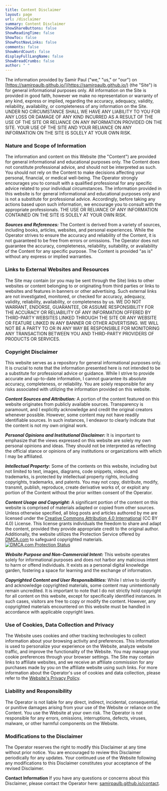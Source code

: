```yaml
---
title: Content Disclaimer
layout: page
url: /disclaimer
summary: Content Disclaimer
ShowShareButtons: false
ShowReadingTime: false
ShowToc: false
ShowPostNavLinks: false
comments: false
ShowWordCount: false
displayFullLangName: false
ShowBreadCrumbs: false
author: " "
---
```



The information provided by  Samir Paul  ("we," "us," or "our") on  [https://samirpaulb.github.io/](https://samirpaulb.github.io/)  (the  "Site") is for general informational purposes only. All information on  the Site is provided in good faith, however we make no representation or warranty of any kind, express or implied, regarding the accuracy, adequacy, validity, reliability, availability, or completeness of any information on  the Site. UNDER NO CIRCUMSTANCE SHALL WE HAVE ANY LIABILITY TO YOU FOR ANY LOSS OR DAMAGE OF ANY KIND INCURRED AS A RESULT OF THE USE OF  THE SITE OR RELIANCE ON ANY INFORMATION PROVIDED ON  THE SITE. YOUR USE OF  THE SITE AND YOUR RELIANCE ON ANY INFORMATION ON  THE SITE  IS SOLELY AT YOUR OWN RISK.

### Nature and Scope of Information
The information and content on this Website (the "Content") are provided for general informational and educational purposes only. The Content does not constitute professional advice, and should not be interpreted as such. You should not rely on the Content to make decisions affecting your personal, financial, or medical well-being. The Operator strongly encourages you to consult with a qualified professional for any specific advice related to your individual circumstances. The information provided in this website is for general informational and educational purposes only and is not a substitute for professional advice. Accordingly, before taking any actions based upon such information, we encourage you to consult with the appropriate professionals.  THE USE OR RELIANCE OF ANY INFORMATION CONTAINED ON  THE SITE  IS SOLELY AT YOUR OWN RISK.

***Sources and References:***
The Content is derived from a variety of sources, including books, articles, websites, and personal experiences. While the Operator strives to ensure the accuracy and reliability of the Content, it is not guaranteed to be free from errors or omissions. The Operator does not guarantee the accuracy, completeness, reliability, suitability, or availability of the Content for any specific purpose. The Content is provided "as is" without any express or implied warranties.

### Links to External Websites and Resources
The Site may contain (or you may be sent through  the Site) links to other websites or content belonging to or originating from third parties or links to websites and features in banners or other advertising. Such external links are not investigated, monitored, or checked for accuracy, adequacy, validity, reliability, availability, or completeness by us. WE DO NOT WARRANT, ENDORSE, GUARANTEE, OR ASSUME RESPONSIBILITY FOR THE ACCURACY OR RELIABILITY OF ANY INFORMATION OFFERED BY THIRD-PARTY WEBSITES LINKED THROUGH THE SITE OR ANY WEBSITE OR FEATURE LINKED IN ANY BANNER OR OTHER ADVERTISING. WE WILL NOT BE A PARTY TO OR IN ANY WAY BE RESPONSIBLE FOR MONITORING ANY TRANSACTION BETWEEN YOU AND THIRD-PARTY PROVIDERS OF PRODUCTS OR SERVICES.

###  Copyright Disclaimer
This website serves as a repository for general informational purposes only. It is crucial to note that the information presented here is not intended to be a substitute for professional advice or guidance. While I strive to provide accurate and up-to-date information, I cannot guarantee its absolute accuracy, completeness, or reliability. You are solely responsible for any risks associated with utilizing the information provided on this website.

***Content Sources and Attribution:***
A portion of the content featured on this website originates from publicly available sources. Transparency is paramount, and I explicitly acknowledge and credit the original creators whenever possible. However, some content may not have readily identifiable sources. In such instances, I endeavor to clearly indicate that the content is not my own original work.

***Personal Opinions and Institutional Disclaimer:***
It is important to emphasize that the views expressed on this website are solely my own personal opinions and ideas. They should not be interpreted as reflecting the official stance or opinions of any institutions or organizations with which I may be affiliated.

***Intellectual Property:***
Some of the contents on this website, including but not limited to text, images, diagrams, code snippets, videos, and trademarks, is protected by intellectual property rights, including copyrights, trademarks, and patents. You may not copy, distribute, modify, transmit, publish, reproduce, create derivative works of, or exploit any portion of the Content without the prior written consent of the Operator.

***Content Usage and Copyright:***
A significant portion of the content on this website is comprised of materials adapted or copied from other sources. Unless otherwise specified, all blog posts and articles authored by me are licensed under the [Creative Commons Attribution 4.0 International](https://creativecommons.org/licenses/by/4.0/) (CC BY 4.0) License. This license grants individuals the freedom to share and adapt the content, provided they provide appropriate credit to the original author. Additionally, the website utilizes the Protection Service offered by [DMCA.com](https://www.dmca.com/) to safeguard copyrighted materials. [![DMCA.com Protection Status](https://www.dmca.com/Badges/dmca-badge-w150-5x1-06.png)](https://www.dmca.com/r/eey1d25)


***Website Purpose and Non-Commercial Intent:***
This website operates solely for informational purposes and does not harbor any malicious intent to harm or offend individuals. It exists as a personal digital knowledge garden, fostering a space for learning and the exchange of information.

***Copyrighted Content and User Responsibilities:***
While I strive to identify and acknowledge copyrighted materials, some content may unintentionally remain uncredited. It is important to note that I do not strictly hold copyright for all content on this website, except for specifically identified instances. In such cases, visitors are free to copy or modify the content. However, any copyrighted materials encountered on this website must be handled in accordance with applicable copyright laws.


### Use of Cookies, Data Collection and Privacy
The Website uses cookies and other tracking technologies to collect information about your browsing activity and preferences. This information is used to personalize your experience on the Website, analyze website traffic, and improve the functionality of the Website. You may manage your cookie preferences through your browser settings. The Site may contain links to affiliate websites, and we receive an affiliate commission for any purchases made by you on the affiliate website using such links. For more information about the Operator's use of cookies and data collection, please refer to the [Website's Privacy Policy](https://samirpaulb.github.io/privacy).

### Liability and Responsibility
The Operator is not liable for any direct, indirect, incidental, consequential, or punitive damages arising from your use of the Website or reliance on the Content. You use the Website at your own risk. The Operator is not responsible for any errors, omissions, interruptions, defects, viruses, malware, or other harmful components on the Website.

### Modifications to the Disclaimer
The Operator reserves the right to modify this Disclaimer at any time without prior notice. You are encouraged to review this Disclaimer periodically for any updates. Your continued use of the Website following any modifications to this Disclaimer constitutes your acceptance of the revised Disclaimer.

**Contact Information**
If you have any questions or concerns about this Disclaimer, please contact the Operator here: [samirpaulb.github.io/contact](https://samirpaulb.github.io/contact).
